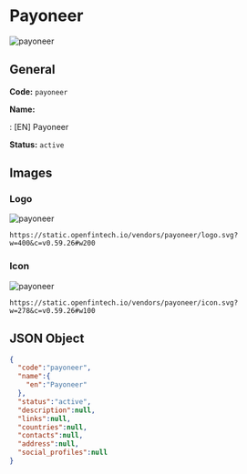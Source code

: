 
# Payoneer 
![payoneer](https://static.openfintech.io/vendors/payoneer/logo.svg?w=400&c=v0.59.26#w200)  

## General 
 
**Code:** `payoneer` 
 
**Name:** 
 
:	[EN] Payoneer 
 
**Status:** `active` 
 

## Images 

### Logo 
 
![payoneer](https://static.openfintech.io/vendors/payoneer/logo.svg?w=400&c=v0.59.26#w200)  

```
https://static.openfintech.io/vendors/payoneer/logo.svg?w=400&c=v0.59.26#w200
```  

### Icon 
 
![payoneer](https://static.openfintech.io/vendors/payoneer/icon.svg?w=278&c=v0.59.26#w100)  

```
https://static.openfintech.io/vendors/payoneer/icon.svg?w=278&c=v0.59.26#w100
```  

## JSON Object 

```json
{
  "code":"payoneer",
  "name":{
    "en":"Payoneer"
  },
  "status":"active",
  "description":null,
  "links":null,
  "countries":null,
  "contacts":null,
  "address":null,
  "social_profiles":null
}
```  
